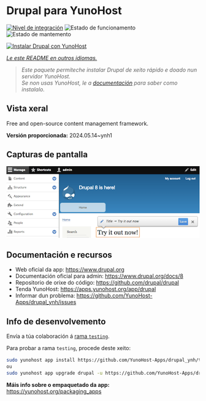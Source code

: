 <!--
NOTA: Este README foi creado automáticamente por <https://github.com/YunoHost/apps/tree/master/tools/readme_generator>
NON debe editarse manualmente.
-->

# Drupal para YunoHost

[![Nivel de integración](https://dash.yunohost.org/integration/drupal.svg)](https://dash.yunohost.org/appci/app/drupal) ![Estado de funcionamento](https://ci-apps.yunohost.org/ci/badges/drupal.status.svg) ![Estado de mantemento](https://ci-apps.yunohost.org/ci/badges/drupal.maintain.svg)

[![Instalar Drupal con YunoHost](https://install-app.yunohost.org/install-with-yunohost.svg)](https://install-app.yunohost.org/?app=drupal)

*[Le este README en outros idiomas.](./ALL_README.md)*

> *Este paquete permíteche instalar Drupal de xeito rápido e doado nun servidor YunoHost.*  
> *Se non usas YunoHost, le a [documentación](https://yunohost.org/install) para saber como instalalo.*

## Vista xeral

Free and open-source content management framework.

**Versión proporcionada:** 2024.05.14~ynh1

## Capturas de pantalla

![Captura de pantalla de Drupal](./doc/screenshots/screenshot.png)

## Documentación e recursos

- Web oficial da app: <https://www.drupal.org>
- Documentación oficial para admin: <https://www.drupal.org/docs/8>
- Repositorio de orixe do código: <https://github.com/drupal/drupal>
- Tenda YunoHost: <https://apps.yunohost.org/app/drupal>
- Informar dun problema: <https://github.com/YunoHost-Apps/drupal_ynh/issues>

## Info de desenvolvemento

Envía a túa colaboración á [rama `testing`](https://github.com/YunoHost-Apps/drupal_ynh/tree/testing).

Para probar a rama `testing`, procede deste xeito:

```bash
sudo yunohost app install https://github.com/YunoHost-Apps/drupal_ynh/tree/testing --debug
ou
sudo yunohost app upgrade drupal -u https://github.com/YunoHost-Apps/drupal_ynh/tree/testing --debug
```

**Máis info sobre o empaquetado da app:** <https://yunohost.org/packaging_apps>
